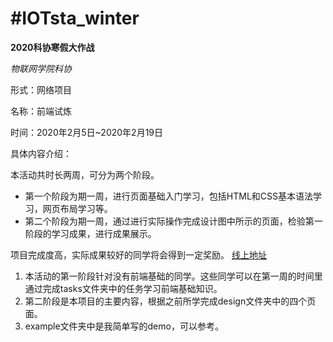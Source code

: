# #IOTsta_winter

**2020科协寒假大作战**

*物联网学院科协*

形式：网络项目

名称：前端试炼

时间：2020年2月5日~2020年2月19日

具体内容介绍：

本活动共时长两周，可分为两个阶段。
+ 第一个阶段为期一周，进行页面基础入门学习，包括HTML和CSS基本语法学习，网页布局学习等。
+ 第二个阶段为期一周，通过进行实际操作完成设计图中所示的页面，检验第一阶段的学习成果，进行成果展示。

项目完成度高，实际成果较好的同学将会得到一定奖励。
[线上地址](https://github.com/LancelotLake/IOTstu_winter)

1. 本活动的第一阶段针对没有前端基础的同学。这些同学可以在第一周的时间里通过完成tasks文件夹中的任务学习前端基础知识。
2. 第二阶段是本项目的主要内容，根据之前所学完成design文件夹中的四个页面。
3. example文件夹中是我简单写的demo，可以参考。
